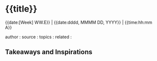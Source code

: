 # {{title}}

{{date:[Week] WW.E}} | {{date:dddd, MMMM DD, YYYY}} | {{time:hh:mm A}}

author : 
source : 
topics : 
related :

## Takeaways and Inspirations
